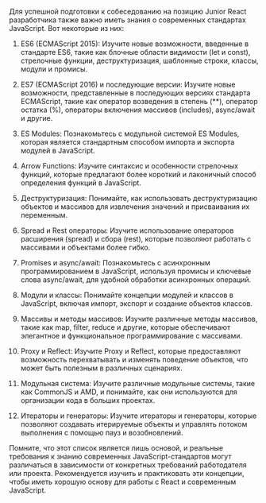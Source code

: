 Для успешной подготовки к собеседованию на позицию Junior React разработчика также важно иметь знания о современных стандартах JavaScript. Вот некоторые из них:

1. ES6 (ECMAScript 2015): Изучите новые возможности, введенные в стандарте ES6, такие как блочные области видимости (let и const), стрелочные функции, деструктуризация, шаблонные строки, классы, модули и промисы.

2. ES7 (ECMAScript 2016) и последующие версии: Изучите новые возможности, представленные в последующих версиях стандарта ECMAScript, такие как оператор возведения в степень (**), оператор остатка (%), операторы включения массивов (includes), async/await и другие.

3. ES Modules: Познакомьтесь с модульной системой ES Modules, которая является стандартным способом импорта и экспорта модулей в JavaScript.

4. Arrow Functions: Изучите синтаксис и особенности стрелочных функций, которые предлагают более короткий и лаконичный способ определения функций в JavaScript.

5. Деструктуризация: Понимайте, как использовать деструктуризацию объектов и массивов для извлечения значений и присваивания их переменным.

6. Spread и Rest операторы: Изучите использование операторов расширения (spread) и сбора (rest), которые позволяют работать с массивами и объектами более гибко.

7. Promises и async/await: Познакомьтесь с асинхронным программированием в JavaScript, используя промисы и ключевые слова async/await, для удобной обработки асинхронных операций.

8. Модули и классы: Понимайте концепции модулей и классов в JavaScript, включая импорт, экспорт и создание объектов классов.

9. Массивы и методы массивов: Изучите различные методы массивов, такие как map, filter, reduce и другие, которые обеспечивают элегантное и функциональное программирование с массивами.

10. Proxy и Reflect: Изучите Proxy и Reflect, которые предоставляют возможность перехватывать и изменять поведение объектов, что может быть полезным в различных сценариях.

11. Модульная система: Изучите различные модульные системы, такие как CommonJS и AMD, и понимайте, как они используются для организации кода в больших проектах.

12. Итераторы и генераторы: Изучите итераторы и генераторы, которые позволяют создавать итерируемые объекты и управлять потоком выполнения с помощью пауз и возобновлений.

Помните, что этот список является лишь основой, и реальные требования к знанию современных JavaScript-стандартов могут различаться в зависимости от конкретных требований работодателя или проекта. Рекомендуется изучить и практиковать эти концепции, чтобы иметь хорошую основу для работы с React и современным JavaScript.